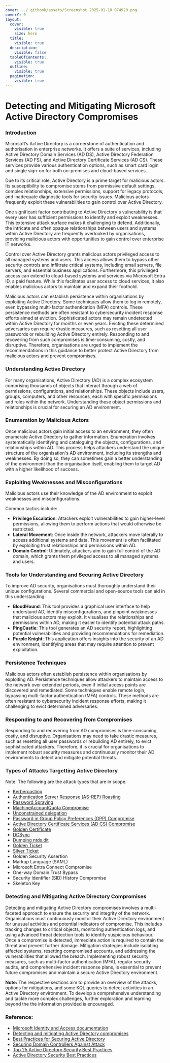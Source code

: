 ```yaml
---
cover: ../.gitbook/assets/Screenshot 2025-01-10 074920.png
coverY: 0
layout:
  cover:
    visible: true
    size: hero
  title:
    visible: true
  description:
    visible: false
  tableOfContents:
    visible: true
  outline:
    visible: true
  pagination:
    visible: true
---
```


# Detecting and Mitigating Microsoft Active Directory Compromises

### **Introduction**

Microsoft’s Active Directory is a cornerstone of authentication and authorisation in enterprise networks. It offers a suite of services, including Active Directory Domain Services (AD DS), Active Directory Federation Services (AD FS), and Active Directory Certificate Services (AD CS). These services provide various authentication options, such as smart card login and single sign-on for both on-premises and cloud-based services.

Due to its critical role, Active Directory is a prime target for malicious actors. Its susceptibility to compromise stems from permissive default settings, complex relationships, extensive permissions, support for legacy protocols, and inadequate diagnostic tools for security issues. Malicious actors frequently exploit these vulnerabilities to gain control over Active Directory.

One significant factor contributing to Active Directory's vulnerability is that every user has sufficient permissions to identify and exploit weaknesses. This extensive attack surface makes it challenging to defend. Additionally, the intricate and often opaque relationships between users and systems within Active Directory are frequently overlooked by organisations, providing malicious actors with opportunities to gain control over enterprise IT networks.

Control over Active Directory grants malicious actors privileged access to all managed systems and users. This access allows them to bypass other security controls and infiltrate critical systems, including email servers, file servers, and essential business applications. Furthermore, this privileged access can extend to cloud-based systems and services via Microsoft Entra ID, a paid feature. While this facilitates user access to cloud services, it also enables malicious actors to maintain and expand their foothold.

Malicious actors can establish persistence within organisations by exploiting Active Directory. Some techniques allow them to log in remotely, even bypassing multi-factor authentication (MFA) controls. These persistence methods are often resistant to cybersecurity incident response efforts aimed at eviction. Sophisticated actors may remain undetected within Active Directory for months or even years. Evicting these determined adversaries can require drastic measures, such as resetting all user passwords or rebuilding Active Directory entirely. Responding to and recovering from such compromises is time-consuming, costly, and disruptive. Therefore, organisations are urged to implement the recommendations in this guidance to better protect Active Directory from malicious actors and prevent compromises.

### **Understanding Active Directory**

For many organisations, Active Directory (AD) is a complex ecosystem comprising thousands of objects that interact through a web of permissions, configurations, and relationships. These objects include users, groups, computers, and other resources, each with specific permissions and roles within the network. Understanding these object permissions and relationships is crucial for securing an AD environment.

### Enumeration by Malicious Actors

Once malicious actors gain initial access to an environment, they often enumerate Active Directory to gather information. Enumeration involves systematically identifying and cataloguing the objects, configurations, and relationships within AD. This process helps attackers understand the unique structure of the organisation's AD environment, including its strengths and weaknesses. By doing so, they can sometimes gain a better understanding of the environment than the organisation itself, enabling them to target AD with a higher likelihood of success.

### Exploiting Weaknesses and Misconfigurations

Malicious actors use their knowledge of the AD environment to exploit weaknesses and misconfigurations.&#x20;

Common tactics include:

* **Privilege Escalation**: Attackers exploit vulnerabilities to gain higher-level permissions, allowing them to perform actions that would otherwise be restricted.
* **Lateral Movement**: Once inside the network, attackers move laterally to access additional systems and data. This movement is often facilitated by exploiting trust relationships and permissions within AD.
* **Domain Control**: Ultimately, attackers aim to gain full control of the AD domain, which grants them privileged access to all managed systems and users.

### Tools for Understanding and Securing Active Directory

To improve AD security, organisations must thoroughly understand their unique configurations. Several commercial and open-source tools can aid in this understanding:

* **BloodHound**: This tool provides a graphical user interface to help understand AD, identify misconfigurations, and pinpoint weaknesses that malicious actors may exploit. It visualises the relationships and permissions within AD, making it easier to identify potential attack paths.
* **PingCastle**: This tool generates an AD security report, highlighting potential vulnerabilities and providing recommendations for remediation.
* **Purple Knight**: This application offers insights into the security of an AD environment, identifying areas that may require attention to prevent exploitation.

### Persistence Techniques

Malicious actors often establish persistence within organisations by exploiting AD. Persistence techniques allow attackers to maintain access to the network over extended periods, even if initial access points are discovered and remediated. Some techniques enable remote login, bypassing multi-factor authentication (MFA) controls. These methods are often resistant to cybersecurity incident response efforts, making it challenging to evict determined adversaries.

### Responding to and Recovering from Compromises

Responding to and recovering from AD compromises is time-consuming, costly, and disruptive. Organisations may need to take drastic measures, such as resetting all user passwords or rebuilding AD entirely, to evict sophisticated attackers. Therefore, it is crucial for organisations to implement robust security measures and continuously monitor their AD environments to detect and mitigate potential threats.

### Types of Attacks Targetting Active Directory

Note: The following are the attack types that are in scope.

* [Kerberoasting ](kerberoasting.md)
* [Authentication Server Response (AS-REP) Roasting ](authentication-server-response-as-rep-roasting.md)
* [Password Spraying ](../learning-resources/dfir-defender-and-sentinel/password-spraying.md)
* [MachineAccountQuota Compromise](machineaccountquota-compromise.md)
* [Unconstrained delegation](unconstrained-delegation.md)
* [Password in Group Policy Preferences (GPP) Compromise](password-in-group-policy-preferences-gpp-compromise.md)
* [Active Directory Certificate Services (AD CS) Compromise](active-directory-certificate-services-ad-cs-compromise.md)
* [Golden Certificate](golden-certificate.md)
* [DCSync ](dcsync.md)
* [Dumping ntds.dit](dumping-ntds.dit.md)
* [Golden Ticket](golden-ticket.md)
* [Silver Ticket](silver-ticket.md)
* Golden Security Assertion
* Markup Language (SAML)
* Microsoft Entra Connect Compromise
* One-way Domain Trust Bypass&#x20;
* Security Identifier (SID) History Compromise&#x20;
* Skeleton Key

### Detecting and Mitigating Active Directory Compromises

Detecting and mitigating Active Directory compromises involves a multi-faceted approach to ensure the security and integrity of the network. Organisations must continuously monitor their Active Directory environment for unusual activities and potential indicators of compromise. This includes tracking changes to critical objects, monitoring authentication logs, and using advanced threat detection tools to identify suspicious behaviour. Once a compromise is detected, immediate action is required to contain the threat and prevent further damage. Mitigation strategies include isolating affected systems, resetting compromised accounts, and addressing the vulnerabilities that allowed the breach. Implementing robust security measures, such as multi-factor authentication (MFA), regular security audits, and comprehensive incident response plans, is essential to prevent future compromises and maintain a secure Active Directory environment.

**Note:** The respective sections aim to provide an overview of the attacks, options for mitigations, and some KQL queries to detect activities in an Active Directory environment. To develop a comprehensive understanding and tackle more complex challenges, further exploration and learning beyond the the information provided is encouraged.

### Reference:

* [Microsoft Identity and Access documentation](https://learn.microsoft.com/en-au/windows-server/identity/identity-and-access)
* [Detecting and mitigating Active Directory compromises](https://www.cyber.gov.au/resources-business-and-government/maintaining-devices-and-systems/system-hardening-and-administration/system-hardening/detecting-and-mitigating-active-directory-compromises?ref=search)
* [Best Practices for Securing Active Directory](https://learn.microsoft.com/en-us/windows-server/identity/ad-ds/plan/security-best-practices/best-practices-for-securing-active-directory)
* [Securing Domain Controllers Against Attack](https://learn.microsoft.com/en-us/windows-server/identity/ad-ds/plan/security-best-practices/securing-domain-controllers-against-attack)
* [Top 25 Active Directory Security Best Practices](https://activedirectorypro.com/active-directory-security-best-practices/)
* [Active Directory Security Best Practices](https://www.netwrix.com/active-directory-best-practices.html)
